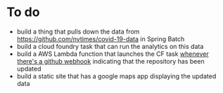 # To do

* build a thing that pulls down the data from https://github.com/nytimes/covid-19-data in Spring Batch 
* build a cloud foundry task that can run the analytics on this data 
* build a AWS Lambda function that launches the CF task [whenever there's a github webhook](https://developer.github.com/v3/repos/hooks/#create-a-hook) indicating that the repository has been updated
* build a static site that has a google maps app displaying the updated data 


